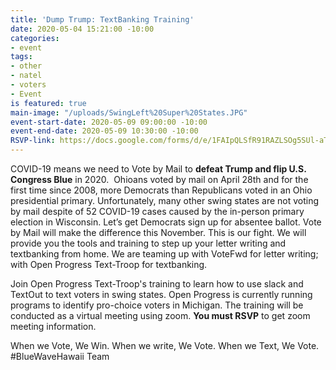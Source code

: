 ```yaml
---
title: 'Dump Trump: TextBanking Training'
date: 2020-05-04 15:21:00 -10:00
categories:
- event
tags:
- other
- natel
- voters
- Event
is featured: true
main-image: "/uploads/SwingLeft%20Super%20States.JPG"
event-start-date: 2020-05-09 09:00:00 -10:00
event-end-date: 2020-05-09 10:30:00 -10:00
RSVP-link: https://docs.google.com/forms/d/e/1FAIpQLSfR91RAZLSOg5SUl-aTbBcD7CAliQCPeXYthofMsSysx-dOHQ/viewform
---
```


COVID-19 means we need to Vote by Mail to **defeat Trump and flip U.S. Congress Blue** in 2020.  Ohioans voted by mail on April 28th and for the first time since 2008, more Democrats than Republicans voted in an Ohio presidential primary.  Unfortunately, many other swing states are not voting by mail despite of 52 COVID-19 cases caused by the in-person primary election in Wisconsin.  Let’s get Democrats sign up for absentee ballot.  Vote by Mail will make the difference this November.  This is our fight.
We will provide you the tools and training to step up your letter writing and textbanking from home. We are teaming up with VoteFwd for letter writing; with Open Progress Text-Troop for textbanking.  

Join Open Progress Text-Troop's training to learn how to use slack and TextOut to text voters in swing states.  Open Progress is currently running programs to identify pro-choice voters in Michigan.  The training will be conducted as a virtual meeting using zoom. **You must RSVP** to get zoom meeting information.  

When we Vote, We Win.  When we write, We Vote.  When we Text, We Vote.
#BlueWaveHawaii Team